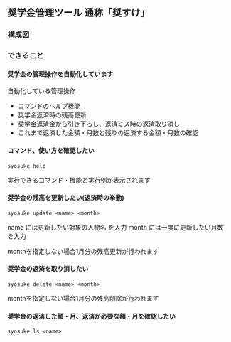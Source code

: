 ## 奨学金管理ツール 通称「奨すけ」
### 構成図

### できること
#### 奨学金の管理操作を自動化しています
自動化している管理操作
- コマンドのヘルプ機能
- 奨学金返済時の残高更新
- 奨学金返済金から引き下ろし、返済ミス時の返済取り消し
- これまで返済した金額・月数と残りの返済する金額・月数の確認

#### コマンド、使い方を確認したい
`syosuke help`

実行できるコマンド・機能と実行例が表示されます

#### 奨学金の残高を更新したい(返済時の挙動)
`syosuke update <name> <month>`

name には更新したい対象の人物名 を入力
month には一度に更新したい月数 を入力

monthを指定しない場合1月分の残高更新が行われます

#### 奨学金の返済を取り消したい
`syosuke delete <name> <month>`

monthを指定しない場合1月分の残高削除が行われます

#### 奨学金の返済した額・月、返済が必要な額・月を確認したい
`syosuke ls <name>`

